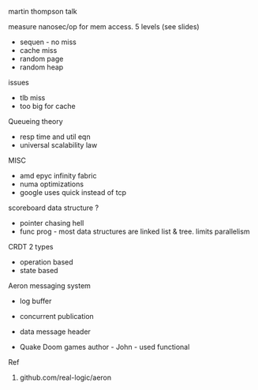 
martin thompson talk

measure nanosec/op for mem access.  5 levels (see slides)
* sequen - no miss
* cache miss
* random page
* random heap

issues
* tlb miss
* too big for cache

Queueing theory
* resp time and util eqn
* universal scalability law

MISC
* amd epyc infinity fabric
* numa optimizations
* google uses quick instead of tcp

scoreboard data structure ?

* pointer chasing hell
* func prog - most data structures are linked list & tree.  limits parallelism

CRDT 2 types
* operation based
* state based

Aeron messaging system
* log buffer
* concurrent publication
* data message header 

* Quake Doom games author - John - used functional

Ref
1. github.com/real-logic/aeron
